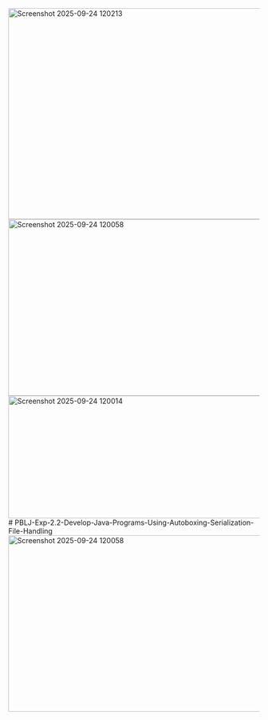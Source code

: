 <img width="622" height="422" alt="Screenshot 2025-09-24 120213" src="https://github.com/user-attachments/assets/1187520b-c193-4678-86ca-891220eea3f3" />
<img width="623" height="353" alt="Screenshot 2025-09-24 120058" src="https://github.com/user-attachments/assets/1fa93315-92db-45cd-a7d0-d7062d53d346" />
<img width="940" height="245" alt="Screenshot 2025-09-24 120014" src="https://github.com/user-attachments/assets/9b17fba8-2557-4ce1-9fa9-0b24c1fcebd2" />
# PBLJ-Exp-2.2-Develop-Java-Programs-Using-Autoboxing-Serialization-File-Handling
<img width="623" height="353" alt="Screenshot 2025-09-24 120058" src="https://github.com/user-attachments/assets/3beee2f2-64e9-42e4-a0b3-5969d8bbeef2" />
